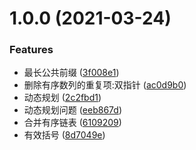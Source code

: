 # 1.0.0 (2021-03-24)


### Features

* 最长公共前缀 ([3f008e1](https://github.com/FearlessMa/leetCode-js/commit/3f008e1e6e33f71cf12ce90e0749ce8a2c2878bd))
* 删除有序数列的重复项:双指针 ([ac0d9b0](https://github.com/FearlessMa/leetCode-js/commit/ac0d9b09fb1d3b944c61f9830cbcb04ce8497fbd))
* 动态规划 ([2c2fbd1](https://github.com/FearlessMa/leetCode-js/commit/2c2fbd1ed98f275c38cdbd1a9af72833b40d4b3d))
* 动态规划问题 ([eeb867d](https://github.com/FearlessMa/leetCode-js/commit/eeb867d55a4bbe0c3beb80705b64734ae69fc09a))
* 合并有序链表 ([6109209](https://github.com/FearlessMa/leetCode-js/commit/61092095434e071eb951289968cf73f4dd3cbc7a))
* 有效括号 ([8d7049e](https://github.com/FearlessMa/leetCode-js/commit/8d7049ea6bffda13120500458bf1be05ed9e83b0))



